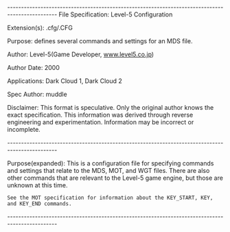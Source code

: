 *------------------------------------------------------------------------------------------------*
File Specification:		Level-5 Configuration

Extension(s):			.cfg/.CFG

Purpose:			defines several commands and settings for an MDS file.

Author:				Level-5(Game Developer, www.level5.co.jp)

Author Date:			2000

Applications:			Dark Cloud 1, Dark Cloud 2

Spec Author:			muddle

Disclaimer:				This format is speculative. Only the original author knows the exact specification.
	This information was derived through reverse engineering and experimentation. Information may be incorrect or	
	incomplete.

*------------------------------------------------------------------------------------------------*

Purpose(expanded):		This is a configuration file for specifying commands and settings that relate to the MDS,
	MOT, and WGT files. There are also other commands that are relevant to the Level-5 game engine, but those are
	unknown at this time.
	
	See the MOT specification for information about the KEY_START, KEY, and KEY_END commands.
	
*------------------------------------------------------------------------------------------------*